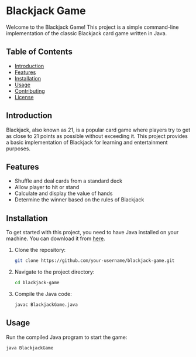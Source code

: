 # Blackjack Game

Welcome to the Blackjack Game! This project is a simple command-line implementation of the classic Blackjack card game written in Java.

## Table of Contents
- [Introduction](#introduction)
- [Features](#features)
- [Installation](#installation)
- [Usage](#usage)
- [Contributing](#contributing)
- [License](#license)

## Introduction

Blackjack, also known as 21, is a popular card game where players try to get as close to 21 points as possible without exceeding it. This project provides a basic implementation of Blackjack for learning and entertainment purposes.

## Features

- Shuffle and deal cards from a standard deck
- Allow player to hit or stand
- Calculate and display the value of hands
- Determine the winner based on the rules of Blackjack

## Installation

To get started with this project, you need to have Java installed on your machine. You can download it from [here](https://www.oracle.com/java/technologies/javase-downloads.html).

1. Clone the repository:
    ```bash
    git clone https://github.com/your-username/blackjack-game.git
    ```

2. Navigate to the project directory:
    ```bash
    cd blackjack-game
    ```

3. Compile the Java code:
    ```bash
    javac BlackjackGame.java
    ```

## Usage

Run the compiled Java program to start the game:

```bash
java BlackjackGame

